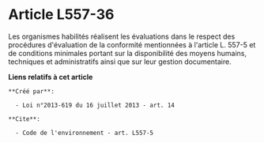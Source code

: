 # Article L557-36

Les organismes habilités réalisent les évaluations dans le respect des procédures d'évaluation de la conformité mentionnées à
l'article L. 557-5 et de conditions minimales portant sur la disponibilité des moyens humains, techniques et administratifs
ainsi que sur leur gestion documentaire.

**Liens relatifs à cet article**

	**Créé par**:

	  - Loi n°2013-619 du 16 juillet 2013 - art. 14

	**Cite**:

	  - Code de l'environnement - art. L557-5
